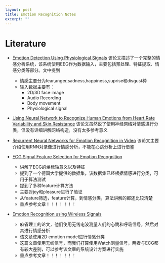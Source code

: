 ```yaml
---
layout: post
title: Emotion Recognition Notes
excerpt: ""
---
```

# Literature
+ [Emotion Detection Using Physiological Signals](https://www.evernote.com/l/AphI0EO9GGFNRZxLe7pID7Pd-6dLHpfiIjE)
该论文描述了一个完整的情感分析系统，该系统使用EEG作为数据输入，主要包括预处理、特征提取、情感分类等部分。文中提到
  + 情感主要分为fear,anger,sadness,happiness,suprise和disgust种
  + 输入数据主要有：
    + 2D/3D face image
    + Audio Recording
    + Body movement
    + Physiological signal

+ [Using Neural Network to Recognize Human Emotions from Heart Rate Variability and Skin Resistance](https://www.evernote.com/l/ApglkTm-eDhI1LI_uHuGsdrFwLXdaTOuaRw) 
  该论文虽然说了使用神经网络对情感进行分类，但没有详细讲解网络构造，没有太多参考意义

+ [Recurrent Neural Networks for Emotion Recognition in Video](https://www.evernote.com/shard/s664/sh/40c0e1a3-d6ab-4cbc-94d8-34ccd0bd676e/d6162ef7c4c9295f4f416f1ec98819d9) 
  该论文主要介绍使用RNN对录像进行情感分析，不能在心跳分析上进行借鉴

+ [ECG Signal Feature Selection for Emotion Recognition](https://www.evernote.com/l/ApjeZ8VCVNdJW5Dl35cJ8w3WGIji8x3JIao)
  + 讲解了ECG的坐标轴意义以及特征
  + 提到了一个德国大学提供的数据集，该数据集已经根据情感进行分类，可用于算法测试
  + 提到了多种feature计算方法
  + 主要对joy和pleasure进行了验证
  + 从feature筛选，feature计算，到情感分类，算法讲解的都还比较清楚
  + 重点参考文章！！！！！！！

+ [Emotion Recognition using Wireless Signals](https://www.evernote.com/l/Apj3lsx5Cm9C6oJv9Wobk-owxo4139O4XfI)
  + 麻省理工的论文，他们使用无线电波测量人们的心跳和呼吸信号，然后对其进行情感分析
  + 该文章使用2D emotion model进行情感分类
  + 这篇文章使用无线信号，而我们打算使用Watch测量信号，两者与ECG都有较大差别，可以参考该文章的系统设计方案进行实施
  + 重点参考文章！！！！！！！
